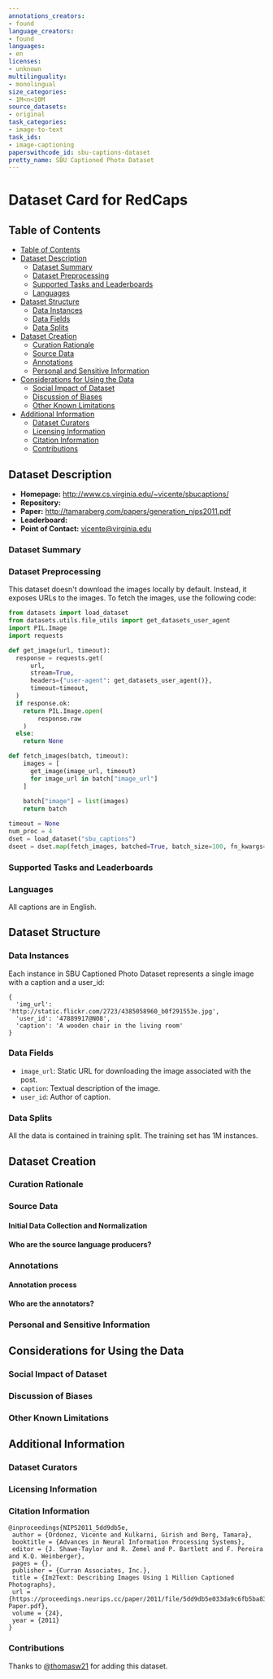 ```yaml
---
annotations_creators:
- found
language_creators:
- found
languages:
- en
licenses:
- unknown
multilinguality:
- monolingual
size_categories:
- 1M<n<10M
source_datasets:
- original
task_categories:
- image-to-text
task_ids:
- image-captioning
paperswithcode_id: sbu-captions-dataset
pretty_name: SBU Captioned Photo Dataset
---
```


# Dataset Card for RedCaps

## Table of Contents
- [Table of Contents](#table-of-contents)
- [Dataset Description](#dataset-description)
  - [Dataset Summary](#dataset-summary)
  - [Dataset Preprocessing](#dataset-preprocessing)
  - [Supported Tasks and Leaderboards](#supported-tasks-and-leaderboards)
  - [Languages](#languages)
- [Dataset Structure](#dataset-structure)
  - [Data Instances](#data-instances)
  - [Data Fields](#data-fields)
  - [Data Splits](#data-splits)
- [Dataset Creation](#dataset-creation)
  - [Curation Rationale](#curation-rationale)
  - [Source Data](#source-data)
  - [Annotations](#annotations)
  - [Personal and Sensitive Information](#personal-and-sensitive-information)
- [Considerations for Using the Data](#considerations-for-using-the-data)
  - [Social Impact of Dataset](#social-impact-of-dataset)
  - [Discussion of Biases](#discussion-of-biases)
  - [Other Known Limitations](#other-known-limitations)
- [Additional Information](#additional-information)
  - [Dataset Curators](#dataset-curators)
  - [Licensing Information](#licensing-information)
  - [Citation Information](#citation-information)
  - [Contributions](#contributions)

## Dataset Description

- **Homepage:** http://www.cs.virginia.edu/~vicente/sbucaptions/
- **Repository:**
- **Paper:** http://tamaraberg.com/papers/generation_nips2011.pdf
- **Leaderboard:**
- **Point of Contact:** vicente@virginia.edu

### Dataset Summary

### Dataset Preprocessing

This dataset doesn't download the images locally by default. Instead, it exposes URLs to the images. To fetch the images, use the following code:

```python
from datasets import load_dataset
from datasets.utils.file_utils import get_datasets_user_agent
import PIL.Image
import requests

def get_image(url, timeout):
  response = requests.get(
      url,
      stream=True,
      headers={"user-agent": get_datasets_user_agent()},
      timeout=timeout,
  )
  if response.ok:
    return PIL.Image.open(
        response.raw
    )
  else:
    return None

def fetch_images(batch, timeout):
    images = [
      get_image(image_url, timeout)
      for image_url in batch["image_url"]
    ]
      
    batch["image"] = list(images)
    return batch

timeout = None
num_proc = 4
dset = load_dataset("sbu_captions")
dseet = dset.map(fetch_images, batched=True, batch_size=100, fn_kwargs={"timeout": timeout}, num_proc=num_proc)
```

### Supported Tasks and Leaderboards

### Languages

All captions are in English.

## Dataset Structure

### Data Instances

Each instance in SBU Captioned Photo Dataset represents a single image with a caption and a user_id:

```
{
  'img_url': 'http://static.flickr.com/2723/4385058960_b0f291553e.jpg', 
  'user_id': '47889917@N08', 
  'caption': 'A wooden chair in the living room'
}
```

### Data Fields

- `image_url`: Static URL for downloading the image associated with the post.
- `caption`: Textual description of the image.
- `user_id`: Author of caption.

### Data Splits

All the data is contained in training split. The training set has 1M instances.

## Dataset Creation

### Curation Rationale

### Source Data

#### Initial Data Collection and Normalization

#### Who are the source language producers?

### Annotations

#### Annotation process

#### Who are the annotators?

### Personal and Sensitive Information

## Considerations for Using the Data

### Social Impact of Dataset

### Discussion of Biases

### Other Known Limitations

## Additional Information

### Dataset Curators

### Licensing Information

### Citation Information

```
@inproceedings{NIPS2011_5dd9db5e,
 author = {Ordonez, Vicente and Kulkarni, Girish and Berg, Tamara},
 booktitle = {Advances in Neural Information Processing Systems},
 editor = {J. Shawe-Taylor and R. Zemel and P. Bartlett and F. Pereira and K.Q. Weinberger},
 pages = {},
 publisher = {Curran Associates, Inc.},
 title = {Im2Text: Describing Images Using 1 Million Captioned Photographs},
 url = {https://proceedings.neurips.cc/paper/2011/file/5dd9db5e033da9c6fb5ba83c7a7ebea9-Paper.pdf},
 volume = {24},
 year = {2011}
}
```

### Contributions

Thanks to [@thomasw21](https://github.com/thomasw21) for adding this dataset.
